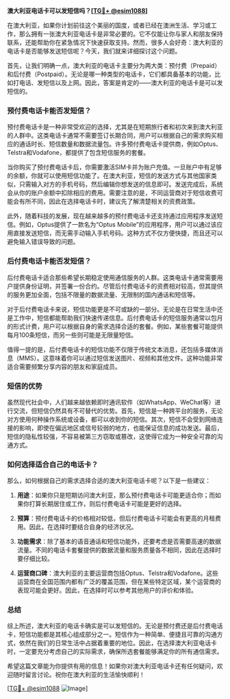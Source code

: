 **澳大利亚电话卡可以发短信吗？[[TG💪+ @esim1088](https://t.me/s/esim1088)]**

在澳大利亚，如果你计划前往这个美丽的国度，或者已经在澳洲生活、学习或工作，那么拥有一张澳大利亚电话卡是非常必要的。它不仅能让你与家人和朋友保持联系，还能帮助你在紧急情况下快速获取支持。然而，很多人会好奇：澳大利亚的电话卡是否能够发送短信呢？今天，我们就来详细探讨这个问题。

首先，让我们明确一点，澳大利亚的电话卡主要分为两大类：预付费（Prepaid）和后付费（Postpaid）。无论是哪一种类型的电话卡，它们都具备基本的功能，比如打电话、发短信以及上网。因此，答案是肯定的——澳大利亚的电话卡是可以发短信的。

### 预付费电话卡能否发短信？

预付费电话卡是一种非常受欢迎的选择，尤其是在短期旅行者和初次来到澳大利亚的人群中。这类电话卡通常不需要签订长期合同，用户可以根据自己的需求购买相应的通话时长、短信数量和数据流量包。许多预付费电话卡提供商，例如Optus、Telstra和Vodafone，都提供了包含短信服务的套餐。

当你购买了预付费电话卡后，你需要激活SIM卡并为账户充值。一旦账户中有足够的余额，你就可以使用短信功能了。在澳大利亚，短信的发送方式与其他国家类似，只需输入对方的手机号码，然后编辑你想发送的信息即可。发送完成后，系统会从你的账户余额中扣除相应的费用。需要注意的是，不同运营商对于短信收费可能会有所不同，因此在选择电话卡时，建议先了解清楚相关的资费政策。

此外，随着科技的发展，现在越来越多的预付费电话卡还支持通过应用程序发送短信。例如，Optus提供了一款名为“Optus Mobile”的应用程序，用户可以通过该应用直接发送短信，而无需手动输入手机号码。这种方式不仅方便快捷，而且还可以避免输入错误导致的问题。

### 后付费电话卡能否发短信？

后付费电话卡适合那些希望长期稳定使用通信服务的人群。这类电话卡通常需要用户提供身份证明，并签署一份合约。尽管后付费电话卡的资费相对较高，但其提供的服务更加全面，包括不限量的数据流量、无限制的国内通话和短信等。

对于后付费电话卡来说，短信功能更是不可或缺的一部分。无论是在日常生活中还是工作中，短信都能帮助我们快速传递信息。后付费电话卡的短信服务通常以包月的形式计费，用户可以根据自身的需求选择合适的套餐。例如，某些套餐可能提供每月100条短信，而另一些则可能是无限量短信。

值得一提的是，后付费电话卡的短信功能不仅限于传统文本消息，还包括多媒体消息（MMS）。这意味着你可以通过短信发送图片、视频和其他文件。这种功能非常适合需要频繁分享内容的朋友和家庭成员。

### 短信的优势

虽然现代社会中，人们越来越依赖即时通讯软件（如WhatsApp、WeChat等）进行交流，但短信仍然具有不可替代的优势。首先，短信是一种跨平台的服务，无论对方使用何种操作系统或设备，都可以收到你的短信。其次，短信不会受到网络连接的影响，即使在偏远地区或信号较弱的地方，也能保证信息的成功发送。最后，短信的隐私性较强，不容易被第三方窃取或篡改，这使得它成为一种安全可靠的沟通方式。

### 如何选择适合自己的电话卡？

那么，如何根据自己的需求选择合适的澳大利亚电话卡呢？以下是一些建议：

1. **用途**：如果你只是短期访问澳大利亚，那么预付费电话卡可能更适合你；而如果你打算长期居住或工作，则后付费电话卡可能是更好的选择。
   
2. **预算**：预付费电话卡的价格相对较低，但后付费电话卡可能会有更高的月租费用。因此，在选择时要结合自身的经济状况。
   
3. **功能需求**：除了基本的语音通话和短信功能外，还要考虑是否需要高速的数据流量。不同的电话卡套餐提供的数据流量和服务质量各不相同，因此在选择时要仔细比较。

4. **运营商口碑**：澳大利亚的主要运营商包括Optus、Telstra和Vodafone。这些运营商在全国范围内都有广泛的覆盖范围，但在某些特定区域，某个运营商的表现可能会更好。因此，在选择时可以参考其他用户的评价和体验。

### 总结

综上所述，澳大利亚的电话卡确实是可以发短信的。无论是预付费还是后付费电话卡，短信功能都是其核心组成部分之一。短信作为一种简单、便捷且可靠的沟通方式，依然在我们的日常生活中占据着重要的地位。因此，在选择澳大利亚电话卡时，一定要充分考虑自己的实际需求，确保所选套餐能够满足你的所有通信需求。

希望这篇文章能为你提供有用的信息！如果你对澳大利亚电话卡还有任何疑问，欢迎随时留言讨论。祝你在澳大利亚的生活愉快顺利！

[[TG💪+ @esim1088](https://t.me/s/esim1088) ![Image](https://i.postimg.cc/4NQfJmqS/Snipaste-2025-05-13-00-14-12.png)]